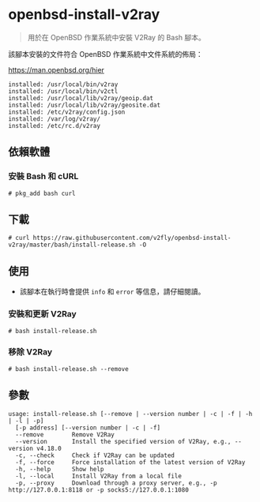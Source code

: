 # openbsd-install-v2ray

> 用於在 OpenBSD 作業系統中安裝 V2Ray 的 Bash 腳本。

該腳本安裝的文件符合 OpenBSD 作業系統中文件系統的佈局：

https://man.openbsd.org/hier

```
installed: /usr/local/bin/v2ray
installed: /usr/local/bin/v2ctl
installed: /usr/local/lib/v2ray/geoip.dat
installed: /usr/local/lib/v2ray/geosite.dat
installed: /etc/v2ray/config.json
installed: /var/log/v2ray/
installed: /etc/rc.d/v2ray
```

## 依賴軟體

### 安裝 Bash 和 cURL

```shell
# pkg_add bash curl
```

## 下載

```shell
# curl https://raw.githubusercontent.com/v2fly/openbsd-install-v2ray/master/bash/install-release.sh -O
```

## 使用

* 該腳本在執行時會提供 `info` 和 `error` 等信息，請仔細閱讀。

### 安裝和更新 V2Ray

```shell
# bash install-release.sh
```

### 移除 V2Ray

```shell
# bash install-release.sh --remove
```

## 參數

```
usage: install-release.sh [--remove | --version number | -c | -f | -h | -l | -p]
  [-p address] [--version number | -c | -f]
  --remove        Remove V2Ray
  --version       Install the specified version of V2Ray, e.g., --version v4.18.0
  -c, --check     Check if V2Ray can be updated
  -f, --force     Force installation of the latest version of V2Ray
  -h, --help      Show help
  -l, --local     Install V2Ray from a local file
  -p, --proxy     Download through a proxy server, e.g., -p http://127.0.0.1:8118 or -p socks5://127.0.0.1:1080
```
